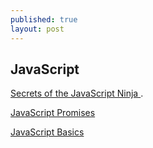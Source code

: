 ```yaml
---
published: true
layout: post
---
```

## JavaScript

[Secrets of the JavaScript Ninja ](http://ejohn.org/apps/learn/).


[JavaScript Promises](https://classroom.udacity.com/courses/ud898/lessons/5972243496/concepts/60754214980923)



[JavaScript Basics](https://classroom.udacity.com/courses/ud804/lessons/1946788554/concepts/25505685350923)